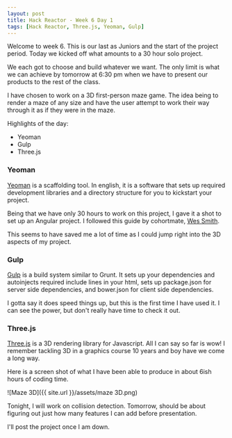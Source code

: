 ```yaml
---
layout: post
title: Hack Reactor - Week 6 Day 1
tags: [Hack Reactor, Three.js, Yeoman, Gulp]
---
```


Welcome to week 6.  This is our last as Juniors and the start of the project period.  Today we kicked off what amounts to a 30 hour solo project.  

We each got to choose and build whatever we want.  The only limit is what we can achieve by tomorrow at 6:30 pm when we have to present our products to the rest of the class.  

I have chosen to work on a 3D first-person maze game.  The idea being to render a maze of any size and have the user attempt to work their way through it as if they were in the maze.

Highlights of the day:

* Yeoman
* Gulp
* Three.js

<!--more-->

### Yeoman

[Yeoman](http://yeoman.io/) is a scaffolding tool.  In english, it is a software that sets up required development libraries and a directory structure for you to kickstart your project.

Being that we have only 30 hours to work on this project, I gave it a shot to set up an Angular project.  I followed this guide by cohortmate, [Wes Smith](http://wes.is/2015/01/13/how-to-use-yeoman-to-scaffold-your-next-web-app/).  

This seems to have saved me a lot of time as I could jump right into the 3D aspects of my project. 

### Gulp

[Gulp](http://gulpjs.com/) is a build system similar to Grunt.  It sets up your dependencies and autoinjects required include lines in your html, sets up package.json for server side dependencies, and bower.json for client side dependencies.

I gotta say it does speed things up, but this is the first time I have used it.  I can see the power, but don't really have time to check it out.

### Three.js

[Three.js](http://threejs.org/) is a 3D rendering library for Javascript.  All I can say so far is wow!  I remember tackling 3D in a graphics course 10 years and boy have we come a long way.  

Here is a screen shot of what I have been able to produce in about 6ish hours of coding time.

![Maze 3D]({{ site.url }}/assets/maze 3D.png)

Tonight, I will work on collision detection.  Tomorrow, should be about figuring out just how many features I can add before presentation.

I'll post the project once I am down.  

